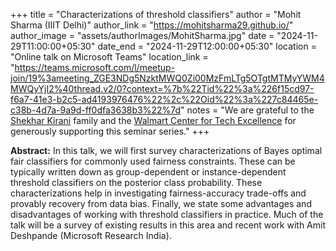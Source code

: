 +++
title = "Characterizations of threshold classifiers"
author = "Mohit Sharma (IIIT Delhi)"
author_link = "https://mohitsharma29.github.io/"
author_image = "assets/authorImages/MohitSharma.jpg"
date = "2024-11-29T11:00:00+05:30"
date_end = "2024-11-29T12:00:00+05:30"
location = "Online talk on Microsoft Teams"
location_link = "https://teams.microsoft.com/l/meetup-join/19%3ameeting_ZGE3NDg5NzktMWQ0Zi00MzFmLTg5OTgtMTMyYWM4MWQyYjI2%40thread.v2/0?context=%7b%22Tid%22%3a%226f15cd97-f6a7-41e3-b2c5-ad4193976476%22%2c%22Oid%22%3a%227c84465e-c38b-4d7a-9a9d-ff0dfa3638b3%22%7d"
notes = "We are grateful to the <a href = "https://www.accel.com/people/shekhar-kirani" target= "_blank">Shekhar Kirani</a> family and the <a href = "https://www.csa.iisc.ac.in/cfe-walmart/" target= "_blank">Walmart Center for Tech Excellence</a> for generously supporting this seminar series."
+++

<b>Abstract:</b>
In this talk, we will first survey characterizations of Bayes optimal fair classifiers for commonly used 
fairness constraints. These can be typically written down as group-dependent or instance-dependent threshold 
classifiers on the posterior class probability. These characterizations help in investigating fairness-accuracy 
trade-offs and provably recovery from data bias. Finally, we state some advantages and disadvantages of working 
with threshold classifiers in practice. Much of the talk will be a survey of existing results in this area and 
recent work with Amit Deshpande (Microsoft Research India).
